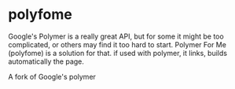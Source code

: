 polyfome
========
Google's Polymer is a really great API, but for some it might be too complicated, or others may find it too hard to start.
Polymer For Me (polyfome) is a solution for that. if used with polymer, it links, builds automatically the page.

A fork of Google's polymer
